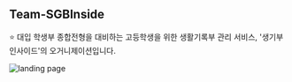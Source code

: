 ## Team-SGBInside

⭐ 대입 학생부 종합전형을 대비하는 고등학생을 위한 생활기록부 관리 서비스, '생기부 인사이드'의 오거니제이션입니다.
<br>

![landing page](https://user-images.githubusercontent.com/102017556/232642358-44ec62cf-5196-4464-9c83-d992941ee4b5.png)
